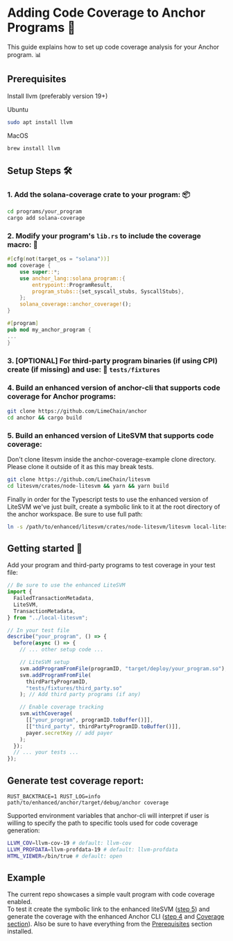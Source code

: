 # Adding Code Coverage to Anchor Programs 🎯

This guide explains how to set up code coverage analysis for your Anchor program. 📊

## Prerequisites

Install llvm (preferably version 19+)

Ubuntu

```bash
sudo apt install llvm
```

MacOS

```bash
brew install llvm
```

## Setup Steps 🛠️

### 1. Add the solana-coverage crate to your program: 📦

```bash
cd programs/your_program
cargo add solana-coverage
```

### 2. Modify your program's `lib.rs` to include the coverage macro: 🔧

```rust
#[cfg(not(target_os = "solana"))]
mod coverage {
    use super::*;
    use anchor_lang::solana_program::{
        entrypoint::ProgramResult,
        program_stubs::{set_syscall_stubs, SyscallStubs},
    };
    solana_coverage::anchor_coverage!();
}

#[program]
pub mod my_anchor_program {
...
}
```

### 3. [OPTIONAL] For third-party program binaries (if using CPI) create (if missing) and use: 📁 `tests/fixtures`

### 4. Build an enhanced version of anchor-cli that supports code coverage for Anchor programs:

```bash
git clone https://github.com/LimeChain/anchor
cd anchor && cargo build
```

### 5. Build an enhanced version of LiteSVM that supports code coverage:

Don't clone litesvm inside the anchor-coverage-example clone directory. Please clone it outside of it as this may break tests.

```bash
git clone https://github.com/LimeChain/litesvm
cd litesvm/crates/node-litesvm && yarn && yarn build
```

Finally in order for the Typescript tests to use the enhanced version of LiteSVM we've just built,
create a symbolic link to it at the root directory of the anchor workspace. Be sure to use full path:

```bash
ln -s /path/to/enhanced/litesvm/crates/node-litesvm/litesvm local-litesvm
```

## Getting started 🚀

Add your program and third-party programs to test coverage in your test file:

```typescript
// Be sure to use the enhanced LiteSVM
import {
  FailedTransactionMetadata,
  LiteSVM,
  TransactionMetadata,
} from "../local-litesvm";

// In your test file
describe("your_program", () => {
  before(async () => {
    // ... other setup code ...

    // LiteSVM setup
    svm.addProgramFromFile(programID, "target/deploy/your_program.so");
    svm.addProgramFromFile(
      thirdPartyProgramID,
      "tests/fixtures/third_party.so"
    ); // Add third party programs (if any)

    // Enable coverage tracking
    svm.withCoverage(
      [["your_program", programID.toBuffer()]],
      [["third_party", thirdPartyProgramID.toBuffer()]],
      payer.secretKey // add payer
    );
  });
  // ... your tests ...
});
```

## Generate test coverage report:

`RUST_BACKTRACE=1 RUST_LOG=info path/to/enhanced/anchor/target/debug/anchor coverage`

Supported environment variables that anchor-cli will interpret if user is willing to specify the path to specific tools used for code coverage generation:

```bash
LLVM_COV=llvm-cov-19 # default: llvm-cov
LLVM_PROFDATA=llvm-profdata-19 # default: llvm-profdata
HTML_VIEWER=/bin/true # default: open
```

## Example

The current repo showcases a simple vault program with code coverage enabled.<br/>
To test it create the symbolic link to the enhanced liteSVM ([step 5](#5-build-an-enhanced-version-of-litesvm-that-supports-code-coverage)) and generate the coverage with the enhanced Anchor CLI ([step 4](#4-build-an-enhanced-version-of-anchor-cli-that-supports-code-coverage-for-anchor-programs) and [Coverage section](#generate-test-coverage-report)).
Also be sure to have everything from the [Prerequisites](#prerequisites) section installed.
